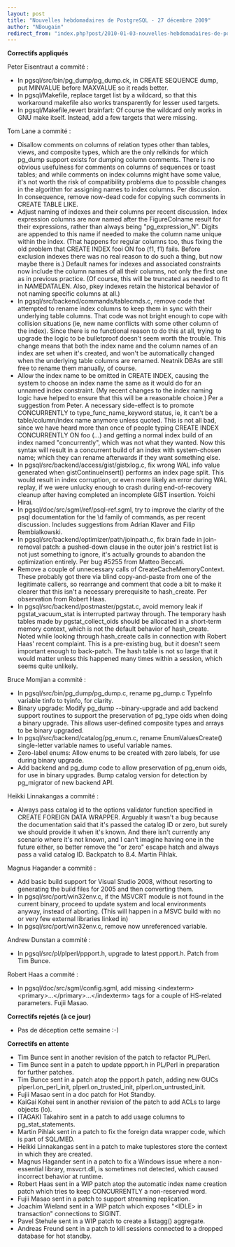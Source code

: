 ```yaml
---
layout: post
title: "Nouvelles hebdomadaires de PostgreSQL - 27 décembre 2009"
author: "NBougain"
redirect_from: "index.php?post/2010-01-03-nouvelles-hebdomadaires-de-postgresql-27-decembre-2009 "
---
```




<p><strong>Correctifs appliqués</strong></p>

<p>Peter Eisentraut a commité&nbsp;:</p>

<ul>

<li>In pgsql/src/bin/pg_dump/pg_dump.ck, in CREATE SEQUENCE dump, put MINVALUE before MAXVALUE so it reads better.</li>

<li>In pgsql/Makefile, replace target list by a wildcard, so that this workaround makefile also works transparently for lesser used targets.</li>

<li>In pgsql/Makefile,revert brainfart: Of course the wildcard only works in GNU make itself. Instead, add a few targets that were missing.</li>

</ul>

<p>Tom Lane a commité&nbsp;:</p>

<ul>

<li>Disallow comments on columns of relation types other than tables, views, and composite types, which are the only relkinds for which pg_dump support exists for dumping column comments. There is no obvious usefulness for comments on columns of sequences or toast tables; and while comments on index columns might have some value, it's not worth the risk of compatibility problems due to possible changes in the algorithm for assigning names to index columns. Per discussion. In consequence, remove now-dead code for copying such comments in CREATE TABLE LIKE.</li>

<li>Adjust naming of indexes and their columns per recent discussion. Index expression columns are now named after the FigureColname result for their expressions, rather than always being "pg_expression_N". Digits are appended to this name if needed to make the column name unique within the index. (That happens for regular columns too, thus fixing the old problem that CREATE INDEX fooi ON foo (f1, f1) fails. Before exclusion indexes there was no real reason to do such a thing, but now maybe there is.) Default names for indexes and associated constraints now include the column names of all their columns, not only the first one as in previous practice. (Of course, this will be truncated as needed to fit in NAMEDATALEN. Also, pkey indexes retain the historical behavior of not naming specific columns at all.)</li>

<li>In pgsql/src/backend/commands/tablecmds.c, remove code that attempted to rename index columns to keep them in sync with their underlying table columns. That code was not bright enough to cope with collision situations (ie, new name conflicts with some other column of the index). Since there is no functional reason to do this at all, trying to upgrade the logic to be bulletproof doesn't seem worth the trouble. This change means that both the index name and the column names of an index are set when it's created, and won't be automatically changed when the underlying table columns are renamed. Neatnik DBAs are still free to rename them manually, of course.</li>

<li>Allow the index name to be omitted in CREATE INDEX, causing the system to choose an index name the same as it would do for an unnamed index constraint. (My recent changes to the index naming logic have helped to ensure that this will be a reasonable choice.) Per a suggestion from Peter. A necessary side-effect is to promote CONCURRENTLY to type_func_name_keyword status, ie, it can't be a table/column/index name anymore unless quoted. This is not all bad, since we have heard more than once of people typing CREATE INDEX CONCURRENTLY ON foo (...) and getting a normal index build of an index named "concurrently", which was not what they wanted. Now this syntax will result in a concurrent build of an index with system-chosen name; which they can rename afterwards if they want something else.</li>

<li>In pgsql/src/backend/access/gist/gistxlog.c, fix wrong WAL info value generated when gistContinueInsert() performs an index page split. This would result in index corruption, or even more likely an error during WAL replay, if we were unlucky enough to crash during end-of-recovery cleanup after having completed an incomplete GIST insertion. Yoichi Hirai.</li>

<li>In pgsql/doc/src/sgml/ref/psql-ref.sgml, try to improve the clarity of the psql documentation for the \d family of commands, as per recent discussion. Includes suggestions from Adrian Klaver and Filip Rembialkowski.</li>

<li>In pgsql/src/backend/optimizer/path/joinpath.c, fix brain fade in join-removal patch: a pushed-down clause in the outer join's restrict list is not just something to ignore, it's actually grounds to abandon the optimization entirely. Per bug #5255 from Matteo Beccati.</li>

<li>Remove a couple of unnecessary calls of CreateCacheMemoryContext. These probably got there via blind copy-and-paste from one of the legitimate callers, so rearrange and comment that code a bit to make it clearer that this isn't a necessary prerequisite to hash_create. Per observation from Robert Haas.</li>

<li>In pgsql/src/backend/postmaster/pgstat.c, avoid memory leak if pgstat_vacuum_stat is interrupted partway through. The temporary hash tables made by pgstat_collect_oids should be allocated in a short-term memory context, which is not the default behavior of hash_create. Noted while looking through hash_create calls in connection with Robert Haas' recent complaint. This is a pre-existing bug, but it doesn't seem important enough to back-patch. The hash table is not so large that it would matter unless this happened many times within a session, which seems quite unlikely.</li>

</ul>

<p>Bruce Momjian a commité&nbsp;:</p>

<ul>

<li>In pgsql/src/bin/pg_dump/pg_dump.c, rename pg_dump.c TypeInfo variable tinfo to tyinfo, for clarity.</li>

<li>Binary upgrade: Modify pg_dump --binary-upgrade and add backend support routines to support the preservation of pg_type oids when doing a binary upgrade. This allows user-defined composite types and arrays to be binary upgraded.</li>

<li>In pgsql/src/backend/catalog/pg_enum.c, rename EnumValuesCreate() single-letter variable names to useful variable names.</li>

<li>Zero-label enums: Allow enums to be created with zero labels, for use during binary upgrade.</li>

<li>Add backend and pg_dump code to allow preservation of pg_enum oids, for use in binary upgrades. Bump catalog version for detection by pg_migrator of new backend API.</li>

</ul>

<p>Heikki Linnakangas a commité&nbsp;:</p>

<ul>

<li>Always pass catalog id to the options validator function specified in CREATE FOREIGN DATA WRAPPER. Arguably it wasn't a bug because the documentation said that it's passed the catalog ID or zero, but surely we should provide it when it's known. And there isn't currently any scenario where it's not known, and I can't imagine having one in the future either, so better remove the "or zero" escape hatch and always pass a valid catalog ID. Backpatch to 8.4. Martin Pihlak.</li>

</ul>

<p>Magnus Hagander a commité&nbsp;:</p>

<ul>

<li>Add basic build support for Visual Studio 2008, without resorting to generating the build files for 2005 and then converting them.</li>

<li>In pgsql/src/port/win32env.c, if the MSVCRT module is not found in the current binary, proceed to update system and local environments anyway, instead of aborting. (This will happen in a MSVC build with no or very few external libraries linked in)</li>

<li>In pgsql/src/port/win32env.c, remove now unreferenced variable.</li>

</ul>

<p>Andrew Dunstan a commité&nbsp;:</p>

<ul>

<li>In pgsql/src/pl/plperl/ppport.h, upgrade to latest ppport.h. Patch from Tim Bunce.</li>

</ul>

<p>Robert Haas a commité&nbsp;:</p>

<ul>

<li>In pgsql/doc/src/sgml/config.sgml, add missing &lt;indexterm&gt;&lt;primary&gt;...&lt;/primary&gt;...&lt;/indexterm&gt; tags for a couple of HS-related parameters. Fujii Masao.</li>

</ul>

<p><strong>Correctifs rejetés (à ce jour)</strong></p>

<ul>

<li>Pas de déception cette semaine&nbsp;:-)</li>

</ul>

<p><strong>Correctifs en attente</strong></p>

<ul>

<li>Tim Bunce sent in another revision of the patch to refactor PL/Perl.</li>

<li>Tim Bunce sent in a patch to update ppport.h in PL/Perl in preparation for further patches.</li>

<li>Tim Bunce sent in a patch atop the ppport.h patch, adding new GUCs plperl.on_perl_init, plperl.on_trusted_init, plperl.on_untrusted_init.</li>

<li>Fujii Masao sent in a doc patch for Hot Standby.</li>

<li>KaiGai Kohei sent in another revision of the patch to add ACLs to large objects (lo).</li>

<li>ITAGAKI Takahiro sent in a patch to add usage columns to pg_stat_statements.</li>

<li>Martin Pihlak sent in a patch to fix the foreign data wrapper code, which is part of SQL/MED.</li>

<li>Heikki Linnakangas sent in a patch to make tuplestores store the context in which they are created.</li>

<li>Magnus Hagander sent in a patch to fix a Windows issue where a non-essential library, msvcrt.dll, is sometimes not detected, which caused incorrect behavior at runtime.</li>

<li>Robert Haas sent in a WIP patch atop the automatic index name creation patch which tries to keep CONCURRENTLY a non-reserved word.</li>

<li>Fujii Masao sent in a patch to support streaming replication.</li>

<li>Joachim Wieland sent in a WIP patch which exposes "&lt;IDLE&gt; in transaction" connections to SIGINT.</li>

<li>Pavel Stehule sent in a WIP patch to create a listagg() aggregate.</li>

<li>Andreas Freund sent in a patch to kill sessions connected to a dropped database for hot standby.</li>

</ul>